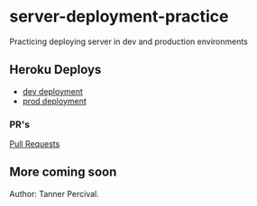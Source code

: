 # server-deployment-practice

Practicing deploying server in dev and production environments

## Heroku Deploys

- [dev deployment](https://tanner-server-deploy-dev.herokuapp.com)
- [prod deployment](https://tanner-server-deploy-prod.herokuapp.com)

### PR's
[Pull Requests](https://github.com/Tanner253/server-deployment-practice/pulls)

## More coming soon

Author: Tanner Percival.
